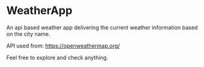 # WeatherApp
An api based weather app delivering the current weather information based on the city name.

API used from: https://openweathermap.org/

Feel free to explore and check anything.
